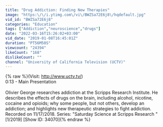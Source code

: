 ```yaml
---
title: "Drug Addiction: Finding New Therapies"
image: "https:\/\/i.ytimg.com\/vi\/BWZSa72E6j8\/hqdefault.jpg"
vid_id: "BWZSa72E6j8"
categories: "Education"
tags: ["Addiction","neuroscience","drugs"]
date: "2022-03-16T15:26:02+03:00"
vid_date: "2019-01-08T16:45:01Z"
duration: "PT56M50S"
viewcount: "24394"
likeCount: "168"
dislikeCount: ""
channel: "University of California Television (UCTV)"
---
```

{% raw %}(Visit: <a rel="nofollow" target="blank" href="http://www.uctv.tv/)">http://www.uctv.tv/)</a> <br />0:13 - Main Presentation<br /><br />Olivier George researches addiction at the Scripps Research Institute. He describes the effects of drugs on the brain, including alcohol, nicotine, cocaine and opioids; why some people, but not others, develop an addiction; and highlights new therapeutic strategies to fight addiction. Recorded on 11/17/2018. Series: &quot;Saturday Science at Scripps Research &quot; [1/2019] [Show ID: 34070]{% endraw %}
